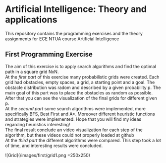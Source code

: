 # Artificial Intelligence: Theory and applications

This repository contains the programming exercises and the theory assignments for ECE NTUA course Artificial Intelligence

## First Programming Exercise
The aim of this exercise is to apply search algorithms and find the optimal path in a square grid NxN. <br/>
At the *first part* of this exercise many probabilistic grids were created. Each grid had obstacles, empty spaces, a grid, a starting point and a goal. The obstacle distribution was radom and described by a given probability p. The main goal of this part was to place the obstacles as random as possible. After that you can see the visualization of the final grids for different given p. <br/>
At the *second part* some search algorithms were implemented, more specifically BFS, Best First and A*. Moreover different heuristic functions and strategies were implemented. Hope that you will find my ideas regarding heuristics interesting! <br/>
The final result conclude an video visualization for each step of the algorithm, but these videos could not properly loaded at github <br/>
At the *third part* the different algorithms were compared. This step took a lot of time, and interesting results were concluded. <br/>

![Grid](/images/first/grid1.png =250x250)
